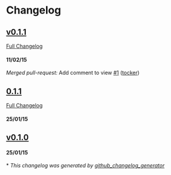# Changelog

## [v0.1.1](https://github.com/tocker/github-test/tree/v0.1.1)
[Full Changelog](https://github.com/tocker/github-test/compare/0.1.1...v0.1.1)
#### 11/02/15
 *Merged pull-request:* Add comment to view [\#1](https://github.com/tocker/github-test/pull/1) ([tocker](https://github.com/tocker))
## [0.1.1](https://github.com/tocker/github-test/tree/0.1.1)
[Full Changelog](https://github.com/tocker/github-test/compare/v0.1.0...0.1.1)
#### 25/01/15
## [v0.1.0](https://github.com/tocker/github-test/tree/v0.1.0)
#### 25/01/15


\* *This changelog was generated by [github_changelog_generator](https://github.com/skywinder/Github-Changelog-Generator)*